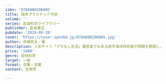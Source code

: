 ```yaml
---
isbn: '9784000296885'
title: 海洋プラスチック汚染
volume: ''
series: 岩波科学ライブラリー
publisher: 岩波書店
pubdate: '2019-09-20'
cover: 'https://cover.openbd.jp/9784000296885.jpg'
author: 中嶋亮太／著
description: 人気サイト「プラなし生活」運営者でもある若手海洋研究者が問題を整理し，現時点での解決策を提示する
price: '1400'
genre: 自然科学
target: 一般
format: 全集・双書
content: 生物学

---
```

